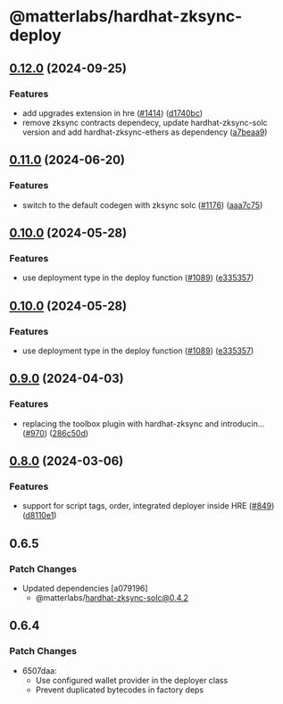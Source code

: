 # @matterlabs/hardhat-zksync-deploy

## [0.12.0](https://github.com/matter-labs/hardhat-zksync/compare/@matterlabs/hardhat-zksync-deploy-v0.11.0...@matterlabs/hardhat-zksync-deploy-v0.12.0) (2024-09-25)


### Features

* add upgrades extension in hre ([#1414](https://github.com/matter-labs/hardhat-zksync/issues/1414)) ([d1740bc](https://github.com/matter-labs/hardhat-zksync/commit/d1740bc9b9981aab6ebfbac3960a302ad0b66ec6))
* remove zksync contracts dependecy, update hardhat-zksync-solc version and add hardhat-zksync-ethers as dependency ([a7beaa9](https://github.com/matter-labs/hardhat-zksync/commit/a7beaa9b9395c41d04458f1e6713b2988a4d8742))

## [0.11.0](https://github.com/matter-labs/hardhat-zksync/compare/@matterlabs/hardhat-zksync-deploy-v0.10.0...@matterlabs/hardhat-zksync-deploy-v0.11.0) (2024-06-20)


### Features

* switch to the default codegen with zksync solc ([#1176](https://github.com/matter-labs/hardhat-zksync/issues/1176)) ([aaa7c75](https://github.com/matter-labs/hardhat-zksync/commit/aaa7c75a1c8094d52d880f8c14d3e6bdca28b07f))

## [0.10.0](https://github.com/matter-labs/hardhat-zksync/compare/@matterlabs/hardhat-zksync-deploy-v0.9.0...@matterlabs/hardhat-zksync-deploy-v0.10.0) (2024-05-28)


### Features

* use deployment type in the deploy function ([#1089](https://github.com/matter-labs/hardhat-zksync/issues/1089)) ([e335357](https://github.com/matter-labs/hardhat-zksync/commit/e3353571a6e2501b78f081387030adb6c171aca9))

## [0.10.0](https://github.com/matter-labs/hardhat-zksync/compare/@matterlabs/hardhat-zksync-deploy-v0.9.0...@matterlabs/hardhat-zksync-deploy-v0.10.0) (2024-05-28)


### Features

* use deployment type in the deploy function ([#1089](https://github.com/matter-labs/hardhat-zksync/issues/1089)) ([e335357](https://github.com/matter-labs/hardhat-zksync/commit/e3353571a6e2501b78f081387030adb6c171aca9))

## [0.9.0](https://github.com/matter-labs/hardhat-zksync/compare/@matterlabs/hardhat-zksync-deploy-v0.8.0...@matterlabs/hardhat-zksync-deploy-v0.9.0) (2024-04-03)


### Features

* replacing the toolbox plugin with hardhat-zksync and introducin… ([#970](https://github.com/matter-labs/hardhat-zksync/issues/970)) ([286c50d](https://github.com/matter-labs/hardhat-zksync/commit/286c50dc3ea36ff1ca277c07c8cb66200e625fc2))

## [0.8.0](https://github.com/matter-labs/hardhat-zksync/compare/@matterlabs/hardhat-zksync-deploy@0.7.0...@matterlabs/hardhat-zksync-deploy-v0.8.0) (2024-03-06)


### Features

* support for script tags, order, integrated deployer inside HRE ([#849](https://github.com/matter-labs/hardhat-zksync/issues/849)) ([d8110e1](https://github.com/matter-labs/hardhat-zksync/commit/d8110e114d58997266d7dd5431a50320c5d2d9a3))

## 0.6.5

### Patch Changes

- Updated dependencies [a079196]
  - @matterlabs/hardhat-zksync-solc@0.4.2

## 0.6.4

### Patch Changes

- 6507daa:
  - Use configured wallet provider in the deployer class
  - Prevent duplicated bytecodes in factory deps
